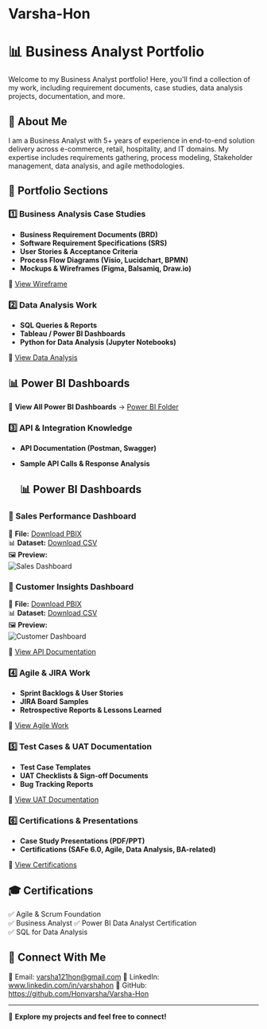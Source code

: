 # Varsha-Hon
# 📊 Business Analyst Portfolio
Welcome to my Business Analyst portfolio! Here, you'll find a collection of my work, including requirement documents, case studies, data analysis projects, documentation, and more.

## 📌 About Me
I am a Business Analyst with 5+ years of experience in end-to-end solution delivery across e-commerce, retail, hospitality, and IT domains. My expertise includes requirements gathering, process modeling, Stakeholder management, data analysis, and agile methodologies.

## 📂 Portfolio Sections

### 1️⃣ Business Analysis Case Studies
- **Business Requirement Documents (BRD)**
- **Software Requirement Specifications (SRS)**
- **User Stories & Acceptance Criteria**
- **Process Flow Diagrams (Visio, Lucidchart, BPMN)**
- **Mockups & Wireframes (Figma, Balsamiq, Draw.io)**

📂 [View Wireframe](./Wireframe)

### 2️⃣ Data Analysis Work
- **SQL Queries & Reports**
- **Tableau / Power BI Dashboards**
- **Python for Data Analysis (Jupyter Notebooks)**

📂 [View Data Analysis](./Data-Analysis)

## 📊 Power BI Dashboards  
📂 **View All Power BI Dashboards** → [Power BI Folder](./PowerBI/)


### 3️⃣ API & Integration Knowledge
- **API Documentation (Postman, Swagger)**
- **Sample API Calls & Response Analysis**

  ## 📊 Power BI Dashboards  

### 🔹 Sales Performance Dashboard  
📂 **File:** [Download PBIX](./PowerBI/SalesDashboard.pbix)  
📊 **Dataset:** [Download CSV](./PowerBI/SalesData.csv)  
🖼 **Preview:**  
![Sales Dashboard](./PowerBI/SalesDashboard.png)  

### 🔹 Customer Insights Dashboard  
📂 **File:** [Download PBIX](./PowerBI/CustomerInsights.pbix)  
📊 **Dataset:** [Download CSV](./PowerBI/CustomerData.csv)  
🖼 **Preview:**  
![Customer Dashboard](./PowerBI/CustomerDashboard.png)  


📂 [View API Documentation](./API-Documentation)

### 4️⃣ Agile & JIRA Work
- **Sprint Backlogs & User Stories**
- **JIRA Board Samples**
- **Retrospective Reports & Lessons Learned**

📂 [View Agile Work](./Agile-JIRA)

### 5️⃣ Test Cases & UAT Documentation
- **Test Case Templates**
- **UAT Checklists & Sign-off Documents**
- **Bug Tracking Reports**

📂 [View UAT Documentation](./UAT-Test-Cases)

### 6️⃣ Certifications & Presentations
- **Case Study Presentations (PDF/PPT)**
- **Certifications (SAFe 6.0, Agile, Data Analysis, BA-related)**

📂 [View Certifications](./Certifications)
## 🎓 Certifications  
✅ Agile & Scrum Foundation  
✅ Business Analyst 
✅ Power BI Data Analyst Certification  
✅ SQL for Data Analysis  

## 🚀 Connect With Me
📧 Email: varsha121hon@gmail.com
💼 LinkedIn: www.linkedin.com/in/varshahon
📂 GitHub: https://github.com/Honvarsha/Varsha-Hon

---

🔗 **Explore my projects and feel free to connect!**
